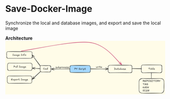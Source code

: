 # Save-Docker-Image
Synchronize the local and database images, and export and save the local image

**Architecture**
![arch](docs/arch.png)
